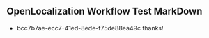 ## OpenLocalization Workflow Test MarkDown
* bcc7b7ae-ecc7-41ed-8ede-f75de88ea49c thanks!

<!--HONumber=Jul16_HO2-->


